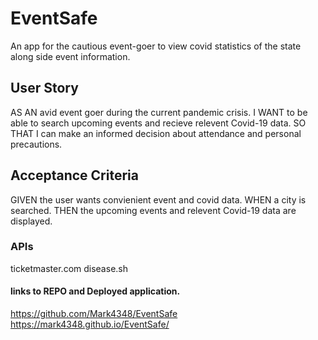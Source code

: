 # EventSafe
An app for the cautious event-goer to view covid statistics of the state along side event information.

## User Story
AS AN avid event goer during the current pandemic crisis.
I WANT to be able to search upcoming events and recieve relevent Covid-19 data.
SO THAT I can make an informed decision about attendance and personal precautions.

## Acceptance Criteria
GIVEN the user wants convienient event and covid data.
WHEN a city is searched.
THEN the upcoming events and relevent Covid-19 data are displayed.

### APIs
ticketmaster.com
disease.sh

#### links to REPO and Deployed application.
https://github.com/Mark4348/EventSafe
https://mark4348.github.io/EventSafe/